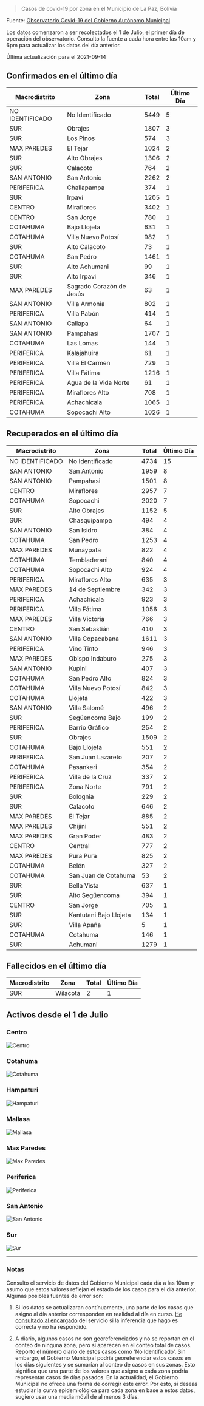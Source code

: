 > Casos de covid-19 por zona en el Municipio de La Paz, Bolivia

Fuente: [Observatorio Covid-19 del Gobierno Autónomo Municipal](http://observatoriocovid19.lapaz.bo/observatorio/index.php/datos-abiertos-covid)

Los datos comenzaron a ser recolectados el 1 de Julio, el primer día de operación del observatorio. Consulto la fuente a cada hora entre las 10am y 6pm para actualizar los datos del día anterior.

Última actualización para el 2021-09-14

## Confirmados en el último día

| Macrodistrito   | Zona                     |   Total |   Último Día |
|-----------------|--------------------------|---------|--------------|
| NO IDENTIFICADO | No Identificado          |    5449 |            5 |
| SUR             | Obrajes                  |    1807 |            3 |
| SUR             | Los Pinos                |     574 |            3 |
| MAX PAREDES     | El Tejar                 |    1024 |            2 |
| SUR             | Alto Obrajes             |    1306 |            2 |
| SUR             | Calacoto                 |     764 |            2 |
| SAN ANTONIO     | San Antonio              |    2262 |            2 |
| PERIFERICA      | Challapampa              |     374 |            1 |
| SUR             | Irpavi                   |    1205 |            1 |
| CENTRO          | Miraflores               |    3402 |            1 |
| CENTRO          | San Jorge                |     780 |            1 |
| COTAHUMA        | Bajo Llojeta             |     631 |            1 |
| COTAHUMA        | Villa Nuevo Potosí       |     982 |            1 |
| SUR             | Alto Calacoto            |      73 |            1 |
| COTAHUMA        | San Pedro                |    1461 |            1 |
| SUR             | Alto Achumani            |      99 |            1 |
| SUR             | Alto Irpavi              |     346 |            1 |
| MAX PAREDES     | Sagrado Corazón de Jesús |      63 |            1 |
| SAN ANTONIO     | Villa Armonía            |     802 |            1 |
| PERIFERICA      | Villa Pabón              |     414 |            1 |
| SAN ANTONIO     | Callapa                  |      64 |            1 |
| SAN ANTONIO     | Pampahasi                |    1707 |            1 |
| COTAHUMA        | Las Lomas                |     144 |            1 |
| PERIFERICA      | Kalajahuira              |      61 |            1 |
| PERIFERICA      | Villa El Carmen          |     729 |            1 |
| PERIFERICA      | Villa Fátima             |    1216 |            1 |
| PERIFERICA      | Agua de la Vida Norte    |      61 |            1 |
| PERIFERICA      | Miraflores Alto          |     708 |            1 |
| PERIFERICA      | Achachicala              |    1065 |            1 |
| COTAHUMA        | Sopocachi Alto           |    1026 |            1 |

## Recuperados en el último día

| Macrodistrito   | Zona                   |   Total |   Último Día |
|-----------------|------------------------|---------|--------------|
| NO IDENTIFICADO | No Identificado        |    4734 |           15 |
| SAN ANTONIO     | San Antonio            |    1959 |            8 |
| SAN ANTONIO     | Pampahasi              |    1501 |            8 |
| CENTRO          | Miraflores             |    2957 |            7 |
| COTAHUMA        | Sopocachi              |    2020 |            7 |
| SUR             | Alto Obrajes           |    1152 |            5 |
| SUR             | Chasquipampa           |     494 |            4 |
| SAN ANTONIO     | San Isidro             |     384 |            4 |
| COTAHUMA        | San Pedro              |    1253 |            4 |
| MAX PAREDES     | Munaypata              |     822 |            4 |
| COTAHUMA        | Tembladerani           |     840 |            4 |
| COTAHUMA        | Sopocachi Alto         |     924 |            4 |
| PERIFERICA      | Miraflores Alto        |     635 |            3 |
| MAX PAREDES     | 14 de Septiembre       |     342 |            3 |
| PERIFERICA      | Achachicala            |     923 |            3 |
| PERIFERICA      | Villa Fátima           |    1056 |            3 |
| MAX PAREDES     | Villa Victoria         |     766 |            3 |
| CENTRO          | San Sebastián          |     410 |            3 |
| SAN ANTONIO     | Villa Copacabana       |    1611 |            3 |
| PERIFERICA      | Vino Tinto             |     946 |            3 |
| MAX PAREDES     | Obispo Indaburo        |     275 |            3 |
| SAN ANTONIO     | Kupini                 |     407 |            3 |
| COTAHUMA        | San Pedro Alto         |     824 |            3 |
| COTAHUMA        | Villa Nuevo Potosí     |     842 |            3 |
| COTAHUMA        | Llojeta                |     422 |            3 |
| SAN ANTONIO     | Villa Salomé           |     496 |            2 |
| SUR             | Següencoma Bajo        |     199 |            2 |
| PERIFERICA      | Barrio Gráfico         |     254 |            2 |
| SUR             | Obrajes                |    1509 |            2 |
| COTAHUMA        | Bajo Llojeta           |     551 |            2 |
| PERIFERICA      | San Juan Lazareto      |     207 |            2 |
| COTAHUMA        | Pasankeri              |     354 |            2 |
| PERIFERICA      | Villa de la Cruz       |     337 |            2 |
| PERIFERICA      | Zona Norte             |     791 |            2 |
| SUR             | Bolognia               |     229 |            2 |
| SUR             | Calacoto               |     646 |            2 |
| MAX PAREDES     | El Tejar               |     885 |            2 |
| MAX PAREDES     | Chijini                |     551 |            2 |
| MAX PAREDES     | Gran Poder             |     483 |            2 |
| CENTRO          | Central                |     777 |            2 |
| MAX PAREDES     | Pura Pura              |     825 |            2 |
| COTAHUMA        | Belén                  |     327 |            2 |
| COTAHUMA        | San Juan de Cotahuma   |      53 |            2 |
| SUR             | Bella Vista            |     637 |            1 |
| SUR             | Alto Següencoma        |     394 |            1 |
| CENTRO          | San Jorge              |     705 |            1 |
| SUR             | Kantutani Bajo Llojeta |     134 |            1 |
| SUR             | Villa Apaña            |       5 |            1 |
| COTAHUMA        | Cotahuma               |     146 |            1 |
| SUR             | Achumani               |    1279 |            1 |

## Fallecidos en el último día

| Macrodistrito   | Zona     |   Total |   Último Día |
|-----------------|----------|---------|--------------|
| SUR             | Wilacota |       2 |            1 |

## Activos desde el 1 de Julio

### Centro

![Centro](plots/activos_centro.png)

### Cotahuma

![Cotahuma](plots/activos_cotahuma.png)

### Hampaturi

![Hampaturi](plots/activos_hampaturi.png)

### Mallasa

![Mallasa](plots/activos_mallasa.png)

### Max Paredes

![Max Paredes](plots/activos_max_paredes.png)

### Periferica

![Periferica](plots/activos_periferica.png)

### San Antonio

![San Antonio](plots/activos_san_antonio.png)

### Sur

![Sur](plots/activos_sur.png)

---

### Notas

Consulto el servicio de datos del Gobierno Municipal cada día a las 10am y asumo que estos valores reflejan el estado de los casos para el día anterior. Algunas posibles fuentes de error son:

1. Si los datos se actualizaran contínuamente, una parte de los casos que asigno al día anterior corresponden en realidad al día en curso. [He consultado al encargado](https://twitter.com/mauforonda/status/1278727234765959168) del servicio si la inferencia que hago es correcta y no ha respondido.

2. A diario, algunos casos no son georeferenciados y no se reportan en el conteo de ninguna zona, pero sí aparecen en el conteo total de casos. Reporto el número diario de estos casos como 'No Identificado'.  Sin embargo, el Gobierno Municipal podría georeferenciar estos casos en los días siguientes y se sumarían al conteo de casos en sus zonas. Esto significa que una parte de los valores que asigno a cada zona podría representar casos de días pasados. En la actualidad, el Gobierno Municipal no ofrece una forma de corregir este error. Por esto, si deseas estudiar la curva epidemiológica para cada zona en base a estos datos, sugiero usar una media móvil de al menos 3 días.